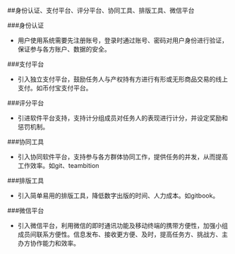 ##身份认证、支付平台、评分平台、协同工具、排版工具、微信平台


###身份认证
- 用户使用系统需要先注册账号，登录时通过账号、密码对用户身份进行验证，保证参与各方账户、数据的安全。

###支付平台
- 引入独立支付平台，鼓励任务人与产权持有方进行有形或无形商品交易的线上支付。如币付宝支付平台。

###评分平台
- 引进软件平台支持，支持计分组成员对任务人的表现进行计分，并设定奖励和惩罚机制。

###协同工具
- 引入协同软件平台，支持参与各方群体协同工作，提供任务的并发，从而提高工作效率。如git、teambition

###排版工具
- 引入简单易用的排版工具，降低数字出版的时间、人力成本。如gitbook。

###微信平台
- 引入微信平台，利用微信的即时通讯功能及移动终端的携带方便性，加强小组成员间联系方便性。信息发布、接收更方便、及时，提高任务方、挑战方、主办方协作能力和效率。
